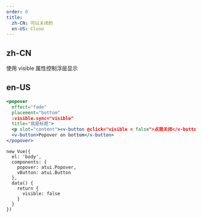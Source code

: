 ```yaml
---
order: 0
title:
  zh-CN: 可以关闭的
  en-US: Close
---
```


## zh-CN

使用 visible 属性控制浮层显示

## en-US


````jsx
<popover
  effect="fade"
  placement="bottom"
  :visible.sync="visible"
  title="我是标题">
  <p slot="content"><v-button @click="visible = false">点我关闭</v-button></p>
  <v-button>Popover on bottom</v-button>
</popover>
````

````vue-script
new Vue({
  el: 'body',
  components: {
    popover: atui.Popover,
    vButton: atui.Button
  },
  data() {
    return {
      visible: false
    }
  }
})
````
